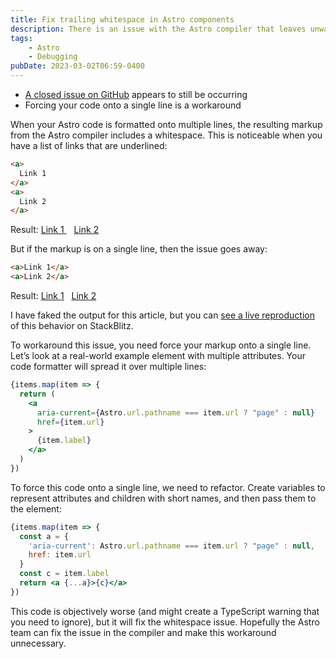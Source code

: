 ```yaml
---
title: Fix trailing whitespace in Astro components
description: There is an issue with the Astro compiler that leaves unwanted whitespace in your elements, and this workaround will solve the problem until it's resolved
tags:
    - Astro
    - Debugging
pubDate: 2023-03-02T06:59-0400
---
```


- [A closed issue on GitHub](https://github.com/withastro/astro/issues/5737) appears to still be occurring
- Forcing your code onto a single line is a workaround

When your Astro code is formatted onto multiple lines, the resulting markup from the Astro compiler includes a whitespace. This is noticeable when you have a list of links that are underlined:

```html
<a>
  Link 1
</a>
<a>
  Link 2
</a>
```
<!-- Underline in markdown -->

Result: <ins>Link 1 </ins>&nbsp;&nbsp;&nbsp;<ins>Link 2</ins>

But if the markup is on a single line, then the issue goes away:

```html
<a>Link 1</a>
<a>Link 2</a>
```

Result: <ins>Link 1</ins>&nbsp;&nbsp;&nbsp;<ins>Link 2</ins>

I have faked the output for this article, but you can [see a live reproduction](https://stackblitz.com/edit/github-wg8oqd?file=src/pages/index.astro) of this behavior on StackBlitz.

To workaround this issue, you need force your markup onto a single line. Let’s look at a real-world example element with multiple attributes. Your code formatter will spread it over multiple lines:

```jsx
{items.map(item => {
  return (
    <a
      aria-current={Astro.url.pathname === item.url ? "page" : null}
      href={item.url}
    >
      {item.label}
    </a>
  )
})
```

To force this code onto a single line, we need to refactor. Create variables to represent attributes and children with short names, and then pass them to the element:

```jsx
{items.map(item => {
  const a = {
    'aria-current': Astro.url.pathname === item.url ? "page" : null,
    href: item.url
  }
  const c = item.label
  return <a {...a}>{c}</a>
})
```

This code is objectively worse (and might create a TypeScript warning that you need to ignore), but it will fix the whitespace issue. Hopefully the Astro team can fix the issue in the compiler and make this workaround unnecessary.
